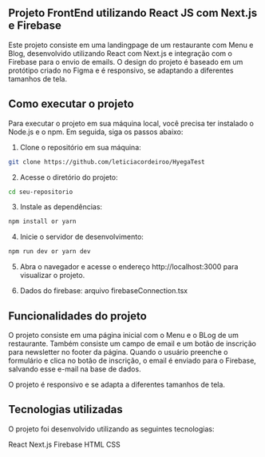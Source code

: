 ## Projeto FrontEnd utilizando React JS com Next.js e Firebase

Este projeto consiste em uma landingpage de um restaurante com Menu e Blog, desenvolvido utilizando React com Next.js e integração com o Firebase para o envio de emails. O design do projeto é baseado em um protótipo criado no Figma e é responsivo, se adaptando a diferentes tamanhos de tela.

## Como executar o projeto

Para executar o projeto em sua máquina local, você precisa ter instalado o Node.js e o npm. Em seguida, siga os passos abaixo:

1. Clone o repositório em sua máquina:

```bash
git clone https://github.com/leticiacordeiroo/HyegaTest
```

2. Acesse o diretório do projeto:

```bash
cd seu-repositorio
```

3. Instale as dependências:

```bash
npm install or yarn
```

4. Inicie o servidor de desenvolvimento:

```bash
npm run dev or yarn dev
```

5. Abra o navegador e acesse o endereço http://localhost:3000 para visualizar o projeto.

6. Dados do firebase: arquivo firebaseConnection.tsx

## Funcionalidades do projeto

O projeto consiste em uma página inicial com o Menu e o BLog de um restaurante. Também consiste um campo de email e um botão de inscrição para newsletter no footer da página. Quando o usuário preenche o formulário e clica no botão de inscrição, o email é enviado para o Firebase, salvando esse e-mail na base de dados.

O projeto é responsivo e se adapta a diferentes tamanhos de tela.

## Tecnologias utilizadas

O projeto foi desenvolvido utilizando as seguintes tecnologias:

React
Next.js
Firebase
HTML
CSS
